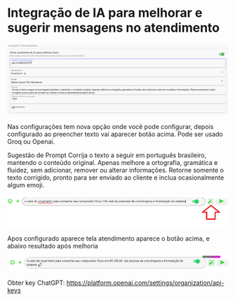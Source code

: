 # Integração de IA para melhorar e sugerir mensagens no atendimento

![print](telaconfig.png)

Nas configurações tem nova opção onde você pode configurar, depois configurado ao preencher texto vai aparecer botão acima.
Pode ser usado Groq ou Openai.

Sugestão de Prompt
Corrija o texto a seguir em português brasileiro, mantendo o conteúdo original. Apenas melhore a ortografia, gramática e fluidez, sem adicionar, remover ou alterar informações. Retorne somente o texto corrigido, pronto para ser enviado ao cliente e inclua ocasionalmente algum emoji.

![print](botao.png)

Apos configurado aparece tela atendimento aparece o botão acima, e abaixo resultado após melhoria

![print](resultado.png)

Obter key ChatGPT:
https://platform.openai.com/settings/organization/api-keys